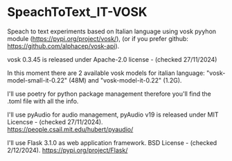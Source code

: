 # SpeachToText_IT-VOSK
Speach to text experiments based on Italian language using vosk pyyhon module (https://pypi.org/project/vosk/), (or if you prefer github: https://github.com/alphacep/vosk-api).


vosk 0.3.45 is released under Apache-2.0 license - (checked 27/11/2024)


In this moment there are 2 available vosk models for italian language:
"vosk-model-small-it-0.22" (48M) and "vosk-model-it-0.22" (1.2G).


I'll use poetry for python package management therefore you'll find the .toml file with all the info. 


I'll use pyAudio for audio management, pyAudio v19 is released under MIT Licencse - (checked 27/11/2024).
https://people.csail.mit.edu/hubert/pyaudio/


I'll use Flask 3.1.0 as web application framework.
BSD License - (checked 2/12/2024).
https://pypi.org/project/Flask/
